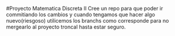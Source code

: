 #Proyecto Matematica Discreta II
Cree un repo para que poder ir commitiando los cambios y cuando tengamos que hacer algo nuevo(riesgoso) utilicemos los branchs como corresponde para no mergearlo al proyecto troncal hasta estar seguro.
